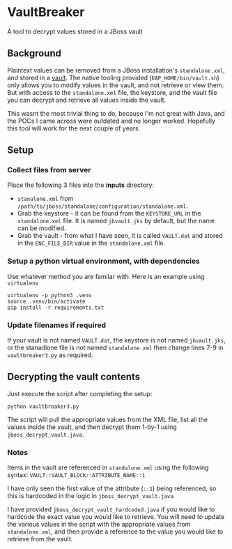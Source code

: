 # VaultBreaker

A tool to decrypt values stored in a JBoss vault

## Background

Plaintext values can be removed from a JBoss installation's `standalone.xml`, and stored in a [vault](https://access.redhat.com/documentation/en-us/red_hat_jboss_enterprise_application_platform/6.4/html/security_guide/chap-secure_passwords_and_other_sensitive_strings_with_password_vault).
The native tooling provided (`EAP_HOME/bin/vault.sh`) only allows you to modify values in the vault, and not retrieve or view them.
But with access to the `standalone.xml` file, the keystore, and the vault file you can decrypt and retrieve all values inside the vault.

This wasnt the most trivial thing to do, because I'm not great with Java, and the POCs I came across were outdated and no longer worked. Hopefully this tool will work for the next couple of years.


## Setup

### Collect files from server
Place the following 3 files into the **inputs** directory:
* `stanalone.xml` from `/path/to/jboss/standalone/configuration/standalone.xml`.
* Grab the keystore - it can be found from the `KEYSTORE_URL` in the `standalone.xml` file. It is named `jbvault.jks` by default, but the name can be modified.
* Grab the vault - from what I have seen, it is called `VAULT.dat` and stored in the `ENC_FILE_DIR` value in the `standalone.xml` file. 

### Setup a python virtual environment, with dependencies 
Use whatever method you are familar with. Here is an example using `virtualenv`
```
virtualenv -p python3 .venv
source .venv/bin/activate 
pip install -r requirements.txt
```

### Update filenames if required
If your vault is not named `VAULT.dat`, the keystore is not named `jbvault.jks`, or the stanadlone file is not named `standalone.xml` then change lines 7-9 in `vaultbreaker3.py` as required.

## Decrypting the vault contents

Just execute the script after completing the setup:
```
python vaultbreaker3.py
```
The script will pull the appropriate values from the XML file, list all the values inside the vault, and then decrypt them 1-by-1 using `jboss_decrypt_vault.java`.

### Notes
Items in the vault are referenced in `standalone.xml` using the following syntax:
`VAULT::VAULT_BLOCK::ATTRIBUTE_NAME::1`

I have only seen the first value of the attribute (`::1`) being referenced, so this is hardcoded in the logic in `jboss_decrypt_vault.java`

I have provided `jboss_decrypt_vault_hardcoded.java` if you would like to hardcode the exact value you would like to retrieve. You will need to update the various values in the script with the appropriate values from `standalone.xml`, and then provide a reference to the value you would like to retrieve from the vault.

